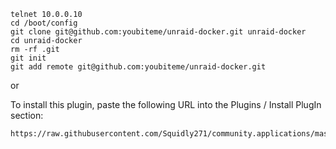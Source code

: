 ```
telnet 10.0.0.10
cd /boot/config
git clone git@github.com:youbiteme/unraid-docker.git unraid-docker
cd unraid-docker
rm -rf .git
git init
git add remote git@github.com:youbiteme/unraid-docker.git
```

or

To install this plugin, paste the following URL into the Plugins / Install PlugIn section:

```
https://raw.githubusercontent.com/Squidly271/community.applications/master/plugins/community.applications.plg
```